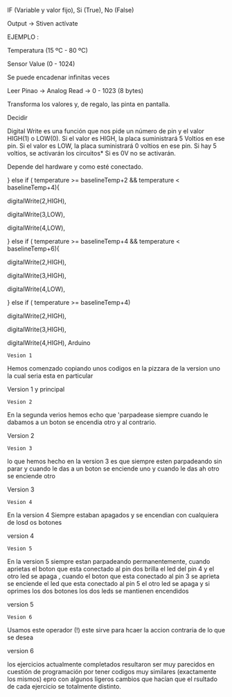 IF (Variable y valor fijo), Si (True), No (False)

Output -> Stiven actívate

EJEMPLO :

Temperatura (15 ºC - 80 ºC)

Sensor Value (0 - 1024)

Se puede encadenar infinitas veces

Leer Pinao -> Analog Read -> 0 - 1023 (8 bytes)

Transforma los valores y, de regalo, las pinta en pantalla.

Decidir

Digital Write es una función que nos pide un número de pin y el valor HIGH(1) o LOW(0). Si el valor es HIGH, la placa suministrará 5 Voltios en ese pin. Si el valor es LOW, la placa suministrará 0 voltios en ese pin. Si hay 5 voltios, se activarán los circuitos* Si es 0V no se activarán.

Depende del hardware y como esté conectado.

} else if ( temperature >= baselineTemp+2 && temperature < baselineTemp+4){

digitalWrite(2,HIGH),

digitalWrite(3,LOW),

digitalWrite(4,LOW),

} else if ( temperature >= baselineTemp+4 && temperature < baselineTemp+6){

digitalWrite(2,HIGH),

digitalWrite(3,HIGH),

digitalWrite(4,LOW),

} else if ( temperature >= baselineTemp+4)

digitalWrite(2,HIGH),

digitalWrite(3,HIGH),

digitalWrite(4,HIGH),
Arduino

    Vesion 1

Hemos comenzado copiando unos codigos en la pizzara de la version uno la cual seria esta en particular

Version 1 y principal

    Vesion 2

En la segunda verios hemos echo que 'parpadease siempre cuando le dabamos a un boton se encendia otro y al contrario.

Version 2

    Vesion 3

lo que hemos hecho en la version 3 es que siempre esten parpadeando sin parar y cuando le das a un boton se enciende uno y cuando le das ah otro se enciende otro

Version 3

    Vesion 4

En la version 4 Siempre estaban apagados y se encendian con cualquiera de losd os botones

version 4

    Vesion 5

En la version 5 siempre estan parpadeando permanentemente, cuando aprietas el boton que esta conectado al pin dos brilla el led del pin 4 y el otro led se apaga , cuando el boton que esta conectado al pin 3 se aprieta se enciende el led que esta conectado al pin 5 el otro led se apaga y si oprimes los dos botones los dos leds se mantienen encendidos

version 5

    Vesion 6

Usamos este operador (!) este sirve para hcaer la accion contraria de lo que se desea

version 6

los ejercicios actualmente completados resultaron ser muy parecidos en cuestión de programación por tener codigos muy similares (exactamente los mismos) epro con algunos ligeros cambios que hacían que el rsultado de cada ejercicio se totalmente distinto.
